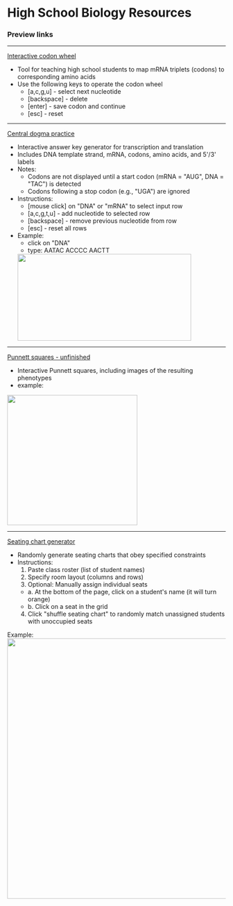 # High School Biology Resources

### Preview links
---
[Interactive codon wheel](https://htmlpreview.github.io/?https://github.com/rkquillen/hs_bio_resources/blob/main/codon_wheel/codonWheel.html)
- Tool for teaching high school students to map mRNA triplets (codons) to corresponding amino acids
- Use the following keys to operate the codon wheel
  - [a,c,g,u] - select next nucleotide
  - [backspace] - delete
  - [enter] - save codon and continue
  - [esc] - reset 
---
[Central dogma practice](https://htmlpreview.github.io/?https://github.com/rkquillen/hs_bio_resources/blob/main/central_dogma/centralDogma.html)
- Interactive answer key generator for transcription and translation 
- Includes DNA template strand, mRNA, codons, amino acids, and 5'/3' labels
- Notes: 
  - Codons are not displayed until a start codon (mRNA = "AUG", DNA = "TAC") is detected
  - Codons following a stop codon (e.g., "UGA") are ignored
- Instructions:
  - [mouse click] on "DNA" or "mRNA" to select input row 
  - [a,c,g,t,u] - add nucleotide to selected row 
  - [backspace] - remove previous nucleotide from row
  - [esc] - reset all rows
- Example: 
  - click on "DNA"
  - type: AATAC ACCCC AACTT 
  <img src="https://user-images.githubusercontent.com/64277870/218193424-dc29eb32-0e71-44dc-9d9f-b18db4f61736.png" width="400" height="200" />
---

[Punnett squares - unfinished](https://htmlpreview.github.io/?https://github.com/rkquillen/hs_bio_resources/blob/main/punnett_squares/punnett.html)
- Interactive Punnett squares, including images of the resulting phenotypes
- example:
<img src="https://user-images.githubusercontent.com/64277870/218196225-a32766c5-5d42-4ad6-b8ff-428f4c8b5479.png" width="300" />

---
[Seating chart generator](https://htmlpreview.github.io/?https://github.com/rkquillen/hs_bio_resources/blob/main/seating_chart/javaseat.html)
- Randomly generate seating charts that obey specified constraints
- Instructions: 
  1. Paste class roster (list of student names)
  2. Specify room layout (columns and rows)
  3. Optional: Manually assign individual seats
    - a. At the bottom of the page, click on a student's name (it will turn orange)
    - b. Click on a seat in the grid
  4. Click "shuffle seating chart" to randomly match unassigned students with unoccupied seats

Example: 
<img src="https://user-images.githubusercontent.com/64277870/218199558-739839a9-6ae3-4131-8a17-3c2186bec25a.png" width="600" />

